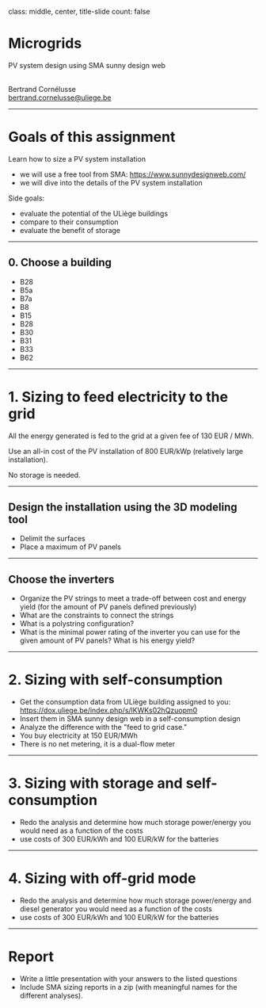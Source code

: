 class: middle, center, title-slide
count: false

# Microgrids

PV system design using SMA sunny design web
<br><br>

Bertrand Cornélusse<br>
[bertrand.cornelusse@uliege.be](mailto:bertrand.cornelusse@uliege.be)

---

# Goals of this assignment

Learn how to size a PV system installation
- we will use a free tool from SMA: https://www.sunnydesignweb.com/
- we will dive into the details of the PV system installation

Side goals:
- evaluate the potential of the ULiège buildings
- compare to their consumption
- evaluate the benefit of storage

---

## 0. Choose a building

- B28
- B5a
- B7a
- B8
- B15
- B28
- B30
- B31
- B33
- B62

---

# 1. Sizing to feed electricity to the grid

All the energy generated is fed to the grid at a given fee of 130 EUR / MWh.

Use an all-in cost of the PV installation of 800 EUR/kWp (relatively large installation).

No storage is needed.

---

## Design the installation using the 3D modeling tool

 - Delimit the surfaces
 - Place a maximum of PV panels

---

## Choose the inverters

 - Organize the PV strings to meet a trade-off between cost and energy yield (for the amount of PV panels defined previously)
 - What are the constraints to connect the strings
 - What is a polystring configuration?
 - What is the minimal power rating of the inverter you can use for the given amount of PV panels? What is his energy yield?

---

#  2. Sizing with self-consumption

 - Get the consumption data from ULiège building assigned to you: https://dox.uliege.be/index.php/s/lKWKs02hQzuopm0
 - Insert them in SMA sunny design web in a self-consumption design
 - Analyze the difference with the "feed to grid case."
 - You buy electricity at 150 EUR/MWh
 - There is no net metering, it is a dual-flow meter

---

# 3. Sizing with storage and self-consumption

 - Redo the analysis and determine how much storage power/energy you would need as a function of the costs
 - use costs of 300 EUR/kWh and 100 EUR/kW for the batteries

---

# 4. Sizing with off-grid mode

 - Redo the analysis and determine how much storage power/energy and diesel generator you would need as a function of the costs
 - use costs of 300 EUR/kWh and 100 EUR/kW for the batteries

---

# Report

- Write a little presentation with your answers to the listed questions
- Include SMA sizing reports in a zip (with meaningful names for the different analyses).
